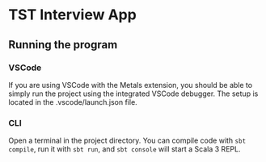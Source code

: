 # TST Interview App

## Running the program

### VSCode
If you are using VSCode with the Metals extension, you should be able to simply run the project using the integrated VSCode debugger. The setup is located in the .vscode/launch.json file.

### CLI
Open a terminal in the project directory. You can compile code with `sbt compile`, run it with `sbt run`, and `sbt console` will start a Scala 3 REPL.